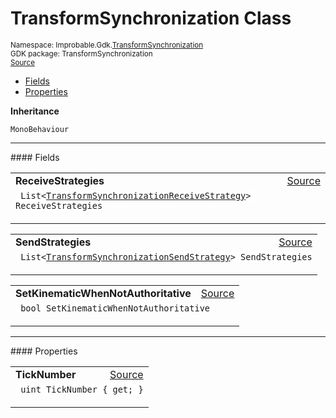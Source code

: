 
# TransformSynchronization Class
<sup>
Namespace: Improbable.Gdk.<a href="{{urlRoot}}/api/transform-synchronization-index">TransformSynchronization</a><br/>
GDK package: TransformSynchronization<br/>
<a href="https://www.github.com/spatialos/gdk-for-unity/blob/15bb5eac/workers/unity/Packages/io.improbable.gdk.transformsynchronization/MonoBehaviours/TransformSynchronization.cs/#L14">Source</a>
<style>
a code {
                    padding: 0em 0.25em!important;
}
code {
                    background-color: #ffffff!important;
}
</style>
</sup>
<nav id="pageToc" class="page-toc"><ul><li><a href="#fields">Fields</a>
<li><a href="#properties">Properties</a>
</ul></nav>



</p>

<b>Inheritance</b>

<code>MonoBehaviour</code>






</p>
<hr style="width:100%; border-top-color:#d8d8d8" />
#### Fields


</p>




<table width="100%">
    <tr>
        <td style="border-right:none"><a id="receivestrategies"></a><b>ReceiveStrategies</b></td>
        <td style="border-left:none; text-align:right"><a href="https://www.github.com/spatialos/gdk-for-unity/blob/15bb5eac/workers/unity/Packages/io.improbable.gdk.transformsynchronization/MonoBehaviours/TransformSynchronization.cs/#L22">Source</a></td>
    </tr>
    <tr>
        <td colspan="2">
<code> List&lt;<a href="{{urlRoot}}/api/transform-synchronization/transform-synchronization-receive-strategy">TransformSynchronizationReceiveStrategy</a>&gt; ReceiveStrategies</code></p>


</td>
    </tr>
</table>


<table width="100%">
    <tr>
        <td style="border-right:none"><a id="sendstrategies"></a><b>SendStrategies</b></td>
        <td style="border-left:none; text-align:right"><a href="https://www.github.com/spatialos/gdk-for-unity/blob/15bb5eac/workers/unity/Packages/io.improbable.gdk.transformsynchronization/MonoBehaviours/TransformSynchronization.cs/#L23">Source</a></td>
    </tr>
    <tr>
        <td colspan="2">
<code> List&lt;<a href="{{urlRoot}}/api/transform-synchronization/transform-synchronization-send-strategy">TransformSynchronizationSendStrategy</a>&gt; SendStrategies</code></p>


</td>
    </tr>
</table>


<table width="100%">
    <tr>
        <td style="border-right:none"><a id="setkinematicwhennotauthoritative"></a><b>SetKinematicWhenNotAuthoritative</b></td>
        <td style="border-left:none; text-align:right"><a href="https://www.github.com/spatialos/gdk-for-unity/blob/15bb5eac/workers/unity/Packages/io.improbable.gdk.transformsynchronization/MonoBehaviours/TransformSynchronization.cs/#L25">Source</a></td>
    </tr>
    <tr>
        <td colspan="2">
<code> bool SetKinematicWhenNotAuthoritative</code></p>


</td>
    </tr>
</table>





</p>
<hr style="width:100%; border-top-color:#d8d8d8" />
#### Properties


</p>




<table width="100%">
    <tr>
        <td style="border-right:none"><a id="ticknumber"></a><b>TickNumber</b></td>
        <td style="border-left:none; text-align:right"><a href="https://www.github.com/spatialos/gdk-for-unity/blob/15bb5eac/workers/unity/Packages/io.improbable.gdk.transformsynchronization/MonoBehaviours/TransformSynchronization.cs/#L31">Source</a></td>
    </tr>
    <tr>
        <td colspan="2">
<code> uint TickNumber { get; }</code></p>



</td>
    </tr>
</table>








